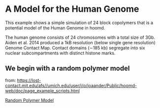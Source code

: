 
# A Model for the Human Genome
This example shows a simple simulation of 24 block copolymers that is a potential model of the Human Genome in hoomd.

The human genome consists of 24 chromosomes with a total size of 3Gb.  Aiden et al. 2014 produced a 1kB resolution (below single gene resolution) Genome Contact Map.  Contact domains (∼185 kb) segregate into six nuclear subcompartments with distinct histone marks.

## We begin with a random polymer model
from: https://lost-contact.mit.edu/afs//umich.edu/user/j/o/joaander/Public/hoomd-web/doc/page_example_scripts.html

<a href="https://github.com/fergusonml/Human-Genome-Model/blob/master/create%20random%20polymer.ipynb">Random Polymer Model</a>
